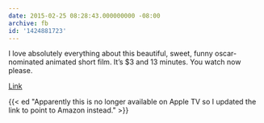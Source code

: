 ```yaml
---
date: 2015-02-25 08:28:43.000000000 -08:00
archive: fb
id: '1424881723'
---
```


I love absolutely everything about this beautiful, sweet, funny oscar-nominated animated short film. It’s $3 and 13 minutes. You watch now please.

[Link](https://www.amazon.com/gp/video/detail/0T60AQL0WIG7273OP7YLOI5LY7/ref=atv_dl_rdr?tag=justus1ktp-20)

{{< ed "Apparently this is no longer available on Apple TV so I updated the link to point to Amazon instead." >}}
